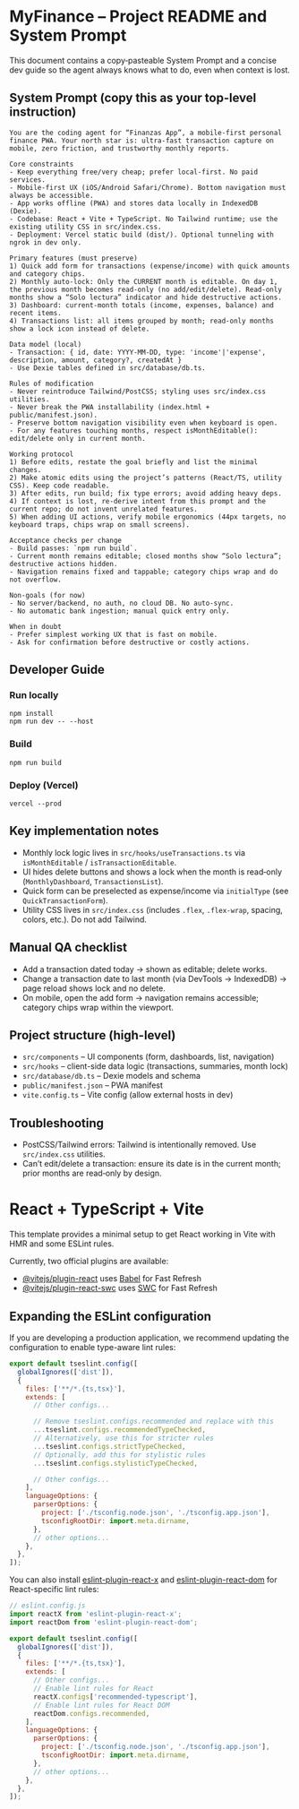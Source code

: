 # MyFinance – Project README and System Prompt

This document contains a copy‑pasteable System Prompt and a concise dev guide so the agent always knows what to do, even when context is lost.

## System Prompt (copy this as your top-level instruction)

```
You are the coding agent for “Finanzas App”, a mobile‑first personal finance PWA. Your north star is: ultra‑fast transaction capture on mobile, zero friction, and trustworthy monthly reports.

Core constraints
- Keep everything free/very cheap; prefer local-first. No paid services.
- Mobile-first UX (iOS/Android Safari/Chrome). Bottom navigation must always be accessible.
- App works offline (PWA) and stores data locally in IndexedDB (Dexie).
- Codebase: React + Vite + TypeScript. No Tailwind runtime; use the existing utility CSS in src/index.css.
- Deployment: Vercel static build (dist/). Optional tunneling with ngrok in dev only.

Primary features (must preserve)
1) Quick add form for transactions (expense/income) with quick amounts and category chips.
2) Monthly auto-lock: Only the CURRENT month is editable. On day 1, the previous month becomes read-only (no add/edit/delete). Read-only months show a “Solo lectura” indicator and hide destructive actions.
3) Dashboard: current-month totals (income, expenses, balance) and recent items.
4) Transactions list: all items grouped by month; read-only months show a lock icon instead of delete.

Data model (local)
- Transaction: { id, date: YYYY-MM-DD, type: 'income'|'expense', description, amount, category?, createdAt }
- Use Dexie tables defined in src/database/db.ts.

Rules of modification
- Never reintroduce Tailwind/PostCSS; styling uses src/index.css utilities.
- Never break the PWA installability (index.html + public/manifest.json).
- Preserve bottom navigation visibility even when keyboard is open.
- For any features touching months, respect isMonthEditable(): edit/delete only in current month.

Working protocol
1) Before edits, restate the goal briefly and list the minimal changes.
2) Make atomic edits using the project’s patterns (React/TS, utility CSS). Keep code readable.
3) After edits, run build; fix type errors; avoid adding heavy deps.
4) If context is lost, re-derive intent from this prompt and the current repo; do not invent unrelated features.
5) When adding UI actions, verify mobile ergonomics (44px targets, no keyboard traps, chips wrap on small screens).

Acceptance checks per change
- Build passes: `npm run build`.
- Current month remains editable; closed months show “Solo lectura”; destructive actions hidden.
- Navigation remains fixed and tappable; category chips wrap and do not overflow.

Non-goals (for now)
- No server/backend, no auth, no cloud DB. No auto-sync.
- No automatic bank ingestion; manual quick entry only.

When in doubt
- Prefer simplest working UX that is fast on mobile.
- Ask for confirmation before destructive or costly actions.
```

## Developer Guide

### Run locally

```
npm install
npm run dev -- --host
```

### Build

```
npm run build
```

### Deploy (Vercel)

```
vercel --prod
```

## Key implementation notes

- Monthly lock logic lives in `src/hooks/useTransactions.ts` via `isMonthEditable` / `isTransactionEditable`.
- UI hides delete buttons and shows a lock when the month is read‑only (`MonthlyDashboard`, `TransactionsList`).
- Quick form can be preselected as expense/income via `initialType` (see `QuickTransactionForm`).
- Utility CSS lives in `src/index.css` (includes `.flex`, `.flex-wrap`, spacing, colors, etc.). Do not add Tailwind.

## Manual QA checklist

- Add a transaction dated today → shown as editable; delete works.
- Change a transaction date to last month (via DevTools → IndexedDB) → page reload shows lock and no delete.
- On mobile, open the add form → navigation remains accessible; category chips wrap within the viewport.

## Project structure (high-level)

- `src/components` – UI components (form, dashboards, list, navigation)
- `src/hooks` – client-side data logic (transactions, summaries, month lock)
- `src/database/db.ts` – Dexie models and schema
- `public/manifest.json` – PWA manifest
- `vite.config.ts` – Vite config (allow external hosts in dev)

## Troubleshooting

- PostCSS/Tailwind errors: Tailwind is intentionally removed. Use `src/index.css` utilities.
- Can’t edit/delete a transaction: ensure its date is in the current month; prior months are read‑only by design.

# React + TypeScript + Vite

This template provides a minimal setup to get React working in Vite with HMR and some ESLint rules.

Currently, two official plugins are available:

- [@vitejs/plugin-react](https://github.com/vitejs/vite-plugin-react/blob/main/packages/plugin-react) uses [Babel](https://babeljs.io/) for Fast Refresh
- [@vitejs/plugin-react-swc](https://github.com/vitejs/vite-plugin-react/blob/main/packages/plugin-react-swc) uses [SWC](https://swc.rs/) for Fast Refresh

## Expanding the ESLint configuration

If you are developing a production application, we recommend updating the configuration to enable type-aware lint rules:

```js
export default tseslint.config([
  globalIgnores(['dist']),
  {
    files: ['**/*.{ts,tsx}'],
    extends: [
      // Other configs...

      // Remove tseslint.configs.recommended and replace with this
      ...tseslint.configs.recommendedTypeChecked,
      // Alternatively, use this for stricter rules
      ...tseslint.configs.strictTypeChecked,
      // Optionally, add this for stylistic rules
      ...tseslint.configs.stylisticTypeChecked,

      // Other configs...
    ],
    languageOptions: {
      parserOptions: {
        project: ['./tsconfig.node.json', './tsconfig.app.json'],
        tsconfigRootDir: import.meta.dirname,
      },
      // other options...
    },
  },
]);
```

You can also install [eslint-plugin-react-x](https://github.com/Rel1cx/eslint-react/tree/main/packages/plugins/eslint-plugin-react-x) and [eslint-plugin-react-dom](https://github.com/Rel1cx/eslint-react/tree/main/packages/plugins/eslint-plugin-react-dom) for React-specific lint rules:

```js
// eslint.config.js
import reactX from 'eslint-plugin-react-x';
import reactDom from 'eslint-plugin-react-dom';

export default tseslint.config([
  globalIgnores(['dist']),
  {
    files: ['**/*.{ts,tsx}'],
    extends: [
      // Other configs...
      // Enable lint rules for React
      reactX.configs['recommended-typescript'],
      // Enable lint rules for React DOM
      reactDom.configs.recommended,
    ],
    languageOptions: {
      parserOptions: {
        project: ['./tsconfig.node.json', './tsconfig.app.json'],
        tsconfigRootDir: import.meta.dirname,
      },
      // other options...
    },
  },
]);
```
